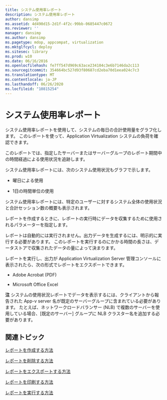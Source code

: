 ```yaml
---
title: システム使用率レポート
description: システム使用率レポート
author: dansimp
ms.assetid: 4d490d15-2d1f-4f2c-99bb-0685447c0672
ms.reviewer: ''
manager: dansimp
ms.author: dansimp
ms.pagetype: mdop, appcompat, virtualization
ms.mktglfcycl: deploy
ms.sitesec: library
ms.prod: w10
ms.date: 06/16/2016
ms.openlocfilehash: fe7ff547d969c63ace234104c3e6b7146da2c113
ms.sourcegitcommit: 354664bc527d93f80687cd2eba70d1eea024c7c3
ms.translationtype: MT
ms.contentlocale: ja-JP
ms.lasthandoff: 06/26/2020
ms.locfileid: "10815254"
---
```

# システム使用率レポート


システム使用率レポートを使用して、システムの毎日の合計使用量をグラフ化します。 このレポートを使って、Application Virtualization システムの負荷を確認できます。

このレポートでは、指定したサーバーまたはサーバーグループのレポート期間中の時間経過による使用状況を追跡します。

システム使用率レポートには、次のシステム使用状況もグラフで示します。

-   曜日による使用

-   1日の時間単位の使用

システム使用率レポートには、特定のユーザーに対するシステム全体の使用状況と合計セッション数の概要も表示されます。

レポートを作成するときに、レポートの実行時にデータを収集するために使用されるパラメーターを指定します。

レポートは自動的には実行されません。出力データを生成するには、明示的に実行する必要があります。 このレポートを実行するのにかかる時間の長さは、データストアで収集されたデータの量によって決まります。

レポートを実行し、出力が Application Virtualization Server 管理コンソールに表示されたら、次の形式でレポートをエクスポートできます。

-   Adobe Acrobat (PDF)

-   Microsoft Office Excel

**注** システムの使用状況レポートでデータを表示するには、クライアントから報告された App-v server 名が既定のサーバーグループに含まれている必要があります。 たとえば、ネットワークロードバランサー (NLB) で複数のサーバーを使用している場合、[既定のサーバー] グループに NLB クラスター名を追加する必要があります。

 

## 関連トピック


[レポートを作成する方法](how-to-create-a-reportserver.md)

[レポートを削除する方法](how-to-delete-a-reportserver.md)

[レポートをエクスポートする方法](how-to-export-a-reportserver.md)

[レポートを印刷する方法](how-to-print-a-reportserver.md)

[レポートを実行する方法](how-to-run-a-reportserver.md)

 

 





